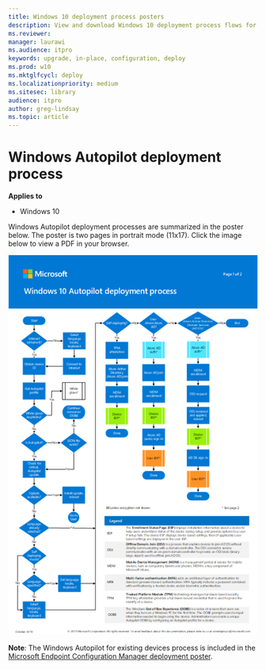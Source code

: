 ```yaml
---
title: Windows 10 deployment process posters
description: View and download Windows 10 deployment process flows for Microsoft Endpoint Configuration Manager and Windows Autopilot.
ms.reviewer: 
manager: laurawi
ms.audience: itpro
keywords: upgrade, in-place, configuration, deploy
ms.prod: w10
ms.mktglfcycl: deploy
ms.localizationpriority: medium
ms.sitesec: library
audience: itpro
author: greg-lindsay
ms.topic: article
---
```


#  Windows Autopilot deployment process

**Applies to**
-   Windows 10

Windows Autopilot deployment processes are summarized in the poster below. The poster is two pages in portrait mode (11x17). Click the image below to view a PDF in your browser.

[![Deploy Windows 10 with Autopilot](media/windows10-autopilot-flowchart.png)](media/Windows10AutopilotFlowchart.pdf)

**Note**: The Windows Autopilot for existing devices process is included in the [Microsoft Endpoint Configuration Manager deployment poster](/windows/deployment/windows-10-deployment-posters#deploy-windows-10-with-microsoft-endpoint-configuration-manager).